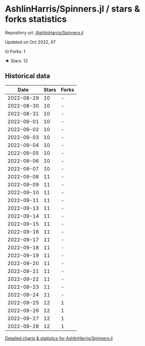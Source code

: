# AshlinHarris/Spinners.jl / stars & forks statistics

Repository url: [/AshlinHarris/Spinners.jl](https://github.com/AshlinHarris/Spinners.jl)

Updated on Oct 2022, 07

☋ Forks: 1

★ Stars: 12

## Historical data
| Date | Stars | Forks |
|------|-------|-------|
| 2022-08-29 | 10 | - | 
| 2022-08-30 | 10 | - | 
| 2022-08-31 | 10 | - | 
| 2022-09-01 | 10 | - | 
| 2022-09-02 | 10 | - | 
| 2022-09-03 | 10 | - | 
| 2022-09-04 | 10 | - | 
| 2022-09-05 | 10 | - | 
| 2022-09-06 | 10 | - | 
| 2022-09-07 | 10 | - | 
| 2022-09-08 | 11 | - | 
| 2022-09-09 | 11 | - | 
| 2022-09-10 | 11 | - | 
| 2022-09-11 | 11 | - | 
| 2022-09-13 | 11 | - | 
| 2022-09-14 | 11 | - | 
| 2022-09-15 | 11 | - | 
| 2022-09-16 | 11 | - | 
| 2022-09-17 | 11 | - | 
| 2022-09-18 | 11 | - | 
| 2022-09-19 | 11 | - | 
| 2022-09-20 | 11 | - | 
| 2022-09-21 | 11 | - | 
| 2022-09-22 | 11 | - | 
| 2022-09-23 | 11 | - | 
| 2022-09-24 | 11 | - | 
| 2022-09-25 | 12 | 1 | 
| 2022-09-26 | 12 | 1 | 
| 2022-09-27 | 12 | 1 | 
| 2022-09-28 | 12 | 1 | 


[Detailed charts & statistics for AshlinHarris/Spinners.jl](https://reviewgithub.com/rep/AshlinHarris/Spinners.jl)
